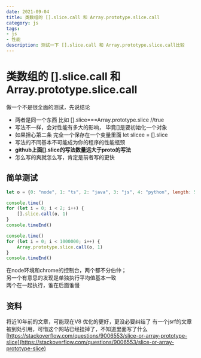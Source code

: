 ```yaml
---
date: 2021-09-04
title: 类数组的 [].slice.call 和 Array.prototype.slice.call
category: js
tags:
- js
- 性能
description: 测试一下 [].slice.call 和 Array.prototype.slice.call比较
---
```

# 类数组的 [].slice.call 和 Array.prototype.slice.call

做一个不是很全面的测试，先说结论
- 两者是同一个东西 比如 [].slice===Array.prototype.slice //true
- 写法不一样，会对性能有多大的影响， 毕竟[]是要初始化一个对象
- 如果担心第二条 完全一个保存在一个变量里面 let slicee = [].slice
- 写法的不同基本不可能成为你的程序的性能瓶颈
- **github上面[].slice的写法数量远大于proto的写法**
- 怎么写的爽就怎么写，肯定是前者写的更快

## 简单测试
```js
let o = {0: "node", 1: "ts", 2: "java", 3: "js", 4: "python", length: 5}

console.time()
for (let i = 0; i < 2; i++) {
    [].slice.call(o, 1)
}
console.timeEnd()

console.time()
for (let i = 0; i < 1000000; i++) {
    Array.prototype.slice.call(o, 1)
}
console.timeEnd()
```
在node环境和chrome的控制台，两个都不分伯仲；  
另一个有意思的发现是单独执行平均值基本一致  
两个在一起执行，谁在后面谁慢

## 资料
将近10年前的文章，可能现在V8 优化的更好，更没必要纠结了  有一个jsrf的文章被到处引用，可惜这个网站已经挂掉了，不知道里面写了什么
[https://stackoverflow.com/questions/9006553/slice-or-array-prototype-slice](https://stackoverflow.com/questions/9006553/slice-or-array-prototype-slice)


